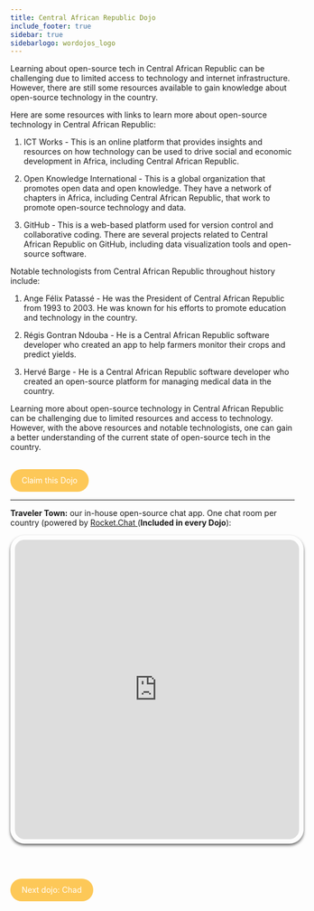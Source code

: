 ```yaml
---
title: Central African Republic Dojo
include_footer: true
sidebar: true
sidebarlogo: wordojos_logo
---
```


Learning about open-source tech in Central African Republic can be challenging due to limited access to technology and internet infrastructure. However, there are still some resources available to gain knowledge about open-source technology in the country.

Here are some resources with links to learn more about open-source technology in Central African Republic:

1.  ICT Works - This is an online platform that provides insights and resources on how technology can be used to drive social and economic development in Africa, including Central African Republic.
    
2.  Open Knowledge International - This is a global organization that promotes open data and open knowledge. They have a network of chapters in Africa, including Central African Republic, that work to promote open-source technology and data.
    
3.  GitHub - This is a web-based platform used for version control and collaborative coding. There are several projects related to Central African Republic on GitHub, including data visualization tools and open-source software.
    

Notable technologists from Central African Republic throughout history include:

1.  Ange Félix Patassé - He was the President of Central African Republic from 1993 to 2003. He was known for his efforts to promote education and technology in the country.
    
2.  Régis Gontran Ndouba - He is a Central African Republic software developer who created an app to help farmers monitor their crops and predict yields.
    
3.  Hervé Barge - He is a Central African Republic software developer who created an open-source platform for managing medical data in the country.
    

Learning more about open-source technology in Central African Republic can be challenging due to limited resources and access to technology. However, with the above resources and notable technologists, one can gain a better understanding of the current state of open-source tech in the country.

<br>
<html>
  <head>
    <style>
      .button {
        display: inline-block;
        padding: 20px 20px;
        text-align: center;
        text-decoration: none;
        color: #ffffff;
        background-color: #FDC858;
        border-radius: 33px;
        outline: none;
        line-height:  0%;
      }
    </style>
  </head>
  <body>
    <a class="button" href="https://blog.workdojos.com/Central-African-Republic" target="_blank">Claim this Dojo</a>
  </body>
</html>
<br>

---


**Traveler Town:**   our in-house open-source chat app.  One chat room per country (powered by <a href="https://rocket.chat" >Rocket.Chat </a>  (**Included in every Dojo**):  

<iframe src="https://chat.traveler.town/channel/Central_African_Republic" style="width: 100%;height: 530px;padding: 8px; box-shadow: 0 3px 5px rgba(0,0,0,.6);border-radius: 25px;overflow: hidden;border: none;" align="middle"></iframe>


<br><br>

<html>
  <head>
    <style>
      .button {
        display: inline-block;
        padding: 20px 20px;
        text-align: center;
        text-decoration: none;
        color: #ffffff;
        background-color: #FDC858;
        border-radius: 33px;
        outline: none;
        line-height:  %;
      }
    </style>
  </head>
  <body>
    <a class="button" href="https://workdojos.com/Chad">Next dojo:  Chad</a>
  </body>
</html>
